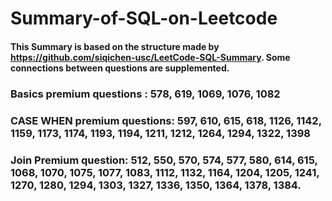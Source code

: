 # Summary-of-SQL-on-Leetcode

#### This Summary is based on the structure made by https://github.com/siqichen-usc/LeetCode-SQL-Summary. Some connections between questions are supplemented.

### Basics premium questions : 578, 619, 1069, 1076, 1082

### CASE WHEN premium questions: 597, 610, 615, 618, 1126, 1142, 1159, 1173, 1174, 1193, 1194, 1211, 1212, 1264, 1294, 1322, 1398

### Join Premium question: 512, 550, 570, 574, 577, 580, 614, 615, 1068, 1070, 1075, 1077, 1083, 1112, 1132, 1164, 1204, 1205, 1241, 1270, 1280, 1294, 1303, 1327, 1336, 1350, 1364, 1378, 1384.


